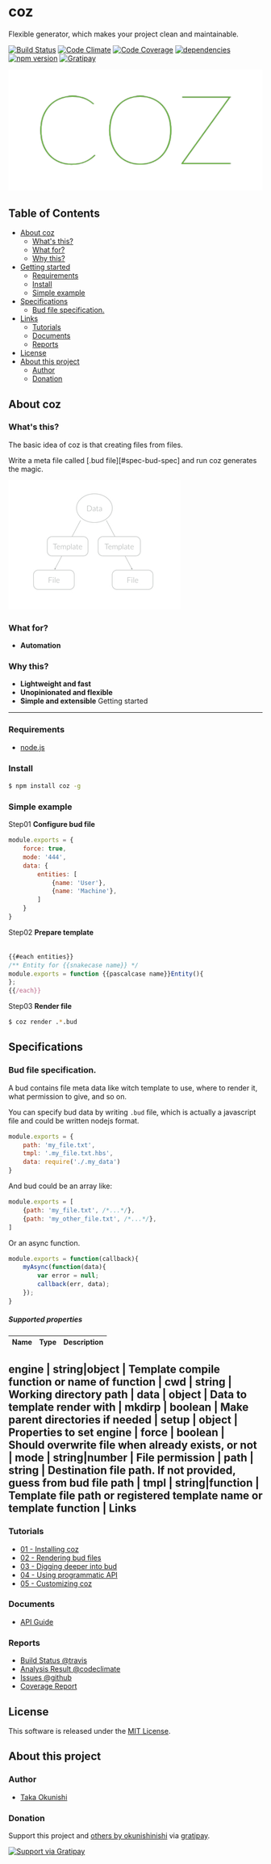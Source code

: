 coz
=====

Flexible generator, which makes your project clean and maintainable.

<!-- Badge start -->

[![Build Status][my_travis_badge_url]][my_travis_url]
[![Code Climate][my_codeclimate_badge_url]][my_codeclimate_url]
[![Code Coverage][my_codeclimate_coverage_badge_url]][my_codeclimate_url]
[![dependencies][my_gemnasium_badge_url]][my_gemnasium_url]
[![npm version][my_npm_budge_url]][my_npm_url]
[![Gratipay][my_gratipay_budge_url]][my_gratipay_url]

<!-- Badge end -->


<!-- Banner start -->

<a href="https://github.com/okunishinishi/coz#readme"><img style="height:px;" src="assets/images/coz-banner.png" height=""/></a>

<!-- Banner end -->


<!-- Table start -->

Table of Contents
-----
- [About coz](#01-about)
    - [What's this?](#01-about--whats-this)
    - [What for?](#01-about--what-for)
    - [Why this?](#01-about--why-this)
- [Getting started](#02-howto)
    - [Requirements](#02-howto--requirements)
    - [Install](#02-howto--install)
    - [Simple example](#02-howto--simple-example)
- [Specifications](#03-spec)
    - [Bud file specification.](#03-spec--bud-file-specification-)
- [Links](#09-links)
    - [Tutorials](#09-links--tutorials)
    - [Documents](#09-links--documents)
    - [Reports](#09-links--reports)
- [License](#10-license)
- [About this project](#11-project)
    - [Author](#11-project--author)
    - [Donation](#11-project--donation)

<!-- Table end -->


<!-- Sections start -->

<a name="01-about"></a>
About coz
------

<a name="01-about--whats-this"></a>
### What's this?

The basic idea of coz is that creating files from files.

Write a meta file called [.bud file][#spec-bud-spec] and run coz generates the magic.

<img style="height:256px;" src="assets/images/coz-outline.jpg" height="256">


<a name="01-about--what-for"></a>
### What for?

+ **Automation**

<a name="01-about--why-this"></a>
### Why this?

+ **Lightweight and fast**
+ **Unopinionated and flexible**
+ **Simple and extensible**
<a name="02-howto"></a>
Getting started
------

<a name="02-howto--requirements"></a>
### Requirements

+ [node.js][nodejs_url]


<a name="02-howto--install"></a>
### Install

```bash
$ npm install coz -g
```

<a name="02-howto--simple-example"></a>
### Simple example

Step01 **Configure bud file**

```Javascript
module.exports = {
    force: true,
    mode: '444',
    data: {
        entities: [
            {name: 'User'},
            {name: 'Machine'},
        ]
    }
}
```

Step02 **Prepare template**
```Javascript

{{#each entities}}
/** Entity for {{snakecase name}} */
module.exports = function {{pascalcase name}}Entity(){
};
{{/each}}

```

Step03 **Render file**
```bash
$ coz render .*.bud
```
<a name="03-spec"></a>
Specifications
---------

<a name="spec-bud-spec"></a>
<a name="03-spec--bud-file-specification-"></a>
### Bud file specification.

A bud contains file meta data like witch template to use, where to render it, what permission to give, and so on.

You can specify bud data by writing `.bud` file, which is actually a javascript file and could be written nodejs format.

```Javascript
module.exports = {
    path: 'my_file.txt',
    tmpl: '.my_file.txt.hbs',
    data: require('./.my_data')
}
```

And bud could be an array like:

```Javascript
module.exports = [
    {path: 'my_file.txt', /*...*/},
    {path: 'my_other_file.txt', /*...*/},
]
```

Or an async function.

```Javascript
module.exports = function(callback){
    myAsync(function(data){
        var error = null;
        callback(err, data);
    });
}
```

##### Supported properties

Name | Type | Description
----- | ----- | -----

engine | string&#124;object | Template compile function or name of function | 
cwd | string | Working directory path | 
data | object | Data to template render with | 
mkdirp | boolean | Make parent directories if needed | 
setup | object | Properties to set engine | 
force | boolean | Should overwrite file when already exists, or not | 
mode | string&#124;number | File permission | 
path | string | Destination file path. If not provided, guess from bud file path | 
tmpl | string&#124;function | Template file path or registered template name or template function | 
<a name="09-links"></a>
Links
------

<a name="09-links--tutorials"></a>
### Tutorials


+ [01 - Installing coz](01%20-%20Installing%20coz)
+ [02 - Rendering bud files](02%20-%20Rendering%20bud%20files)
+ [03 - Digging deeper into bud](03%20-%20Digging%20deeper%20into%20bud)
+ [04 - Using programmatic API](04%20-%20Using%20programmatic%20API)
+ [05 - Customizing coz](05%20-%20Customizing%20coz)

<a name="09-links--documents"></a>
### Documents

+ [API Guide][my_apiguide_url]

<a name="09-links--reports"></a>
### Reports

+ [Build Status @travis][my_travis_url]
+ [Analysis Result @codeclimate][my_codeclimate_url]
+ [Issues @github](https://github.com/okunishinishi/coz/issues)
+ [Coverage Report][my_coverage_url]

<a name="10-license"></a>
License
-------
This software is released under the [MIT License](https://raw.githubusercontent.com/okunishinishi/coz/master/LICENSE).

<a name="11-project"></a>
About this project
--------

<a name="11-project--author"></a>
### Author

+ [Taka Okunishi](http://okunishitaka.com)

<a name="11-project--donation"></a>
### Donation

Support this project and [others by okunishinishi][my_gratipay_url] via [gratipay][my_gratipay_url].

[<img src="https://cdn.rawgit.com/gratipay/gratipay-badge/2.3.0/dist/gratipay.svg" alt="Support via Gratipay"/>][my_gratipay_url]


<!-- Sections end -->


<!-- Links start -->

[nodejs_url]: http://nodejs.org/
[my_travis_url]: http://travis-ci.org/okunishinishi/coz
[my_travis_badge_url]: http://img.shields.io/travis/okunishinishi/coz.svg?style=flat
[my_codeclimate_url]: http://codeclimate.com/github/okunishinishi/coz
[my_codeclimate_badge_url]: http://img.shields.io/codeclimate/github/okunishinishi/coz.svg?style=flat
[my_codeclimate_coverage_badge_url]: http://img.shields.io/codeclimate/coverage/github/okunishinishi/coz.svg?style=flat
[my_apiguide_url]: http://okunishinishi.github.io/coz/apiguide/
[my_coverage_url]: http://okunishinishi.github.io/coz/coverage/lcov-report
[my_coverage_report_url]: http://okunishinishi.github.io/coz/coverage/lcov-report/
[my_gratipay_url]: https://gratipay.com/okunishinishi/
[my_gratipay_budge_url]: http://img.shields.io/gratipay/okunishinishi.svg?style=flat
[my_npm_url]: http://www.npmjs.org/package/coz
[my_npm_budge_url]: http://img.shields.io/npm/v/coz.svg?style=flat
[my_tag_url]: http://github.com/okunishinishi/coz/releases/tag/
[my_tag_badge_url]: http://img.shields.io/github/tag/okunishinishi/coz.svg?style=flat
[my_gemnasium_url]: http://gemnasium.com/okunishinishi/coz
[my_gemnasium_badge_url]: http://img.shields.io/gemnasium/okunishinishi/coz.svg?style=flat

<!-- Links end-->
